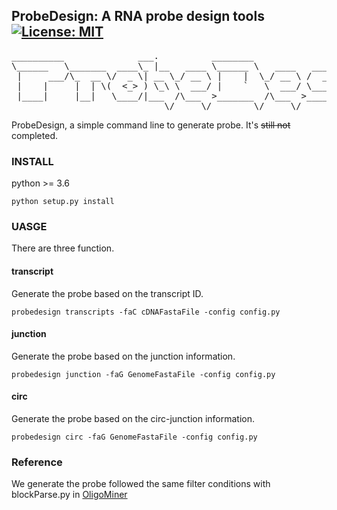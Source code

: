 ## ProbeDesign: A RNA probe design tools [![License: MIT](https://img.shields.io/badge/License-MIT-green.svg)](https://opensource.org/licenses/MIT)

<pre>
__________              ___.          ________                .__               
\______   \_______  ____\_ |__   ____ \______ \   ____   _____|__| ____   ____  
 |     ___/\_  __ \/  _ \| __ \_/ __ \ |    |  \_/ __ \ /  ___/  |/ ___\ /    \ 
 |    |     |  | \(  <_> ) \_\ \  ___/ |    `   \  ___/ \___ \|  / /_/  >   |  \
 |____|     |__|   \____/|___  /\___  >_______  /\___  >____  >__\___  /|___|  /
                             \/     \/        \/     \/     \/  /_____/      \/ 
</pre>


ProbeDesign, a simple command line to generate probe. It's  ~~still not~~  completed.


### INSTALL

python >= 3.6
```shell
python setup.py install
```

### UASGE
There are three function.

#### transcript

Generate the probe based on the transcript ID.

```shell
probedesign transcripts -faC cDNAFastaFile -config config.py
```

#### junction

Generate the probe based on the junction information.

```shell
probedesign junction -faG GenomeFastaFile -config config.py
```

#### circ

Generate the probe based on the circ-junction information.

```shell
probedesign circ -faG GenomeFastaFile -config config.py
```


### Reference
We generate the probe followed the same filter conditions with blockParse.py in [OligoMiner](https://github.com/brianbeliveau/OligoMiner)
